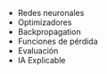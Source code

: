 * Redes neuronales
* Optimizadores
* Backpropagation
* Funciones de pérdida
* Evaluación
* IA Explicable


